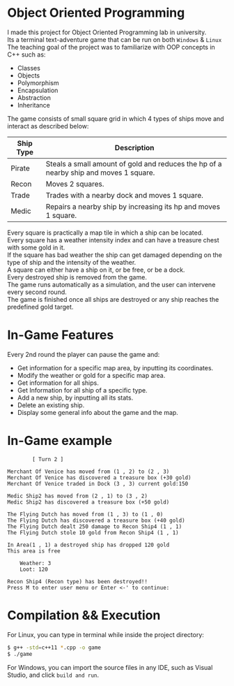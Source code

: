 # Object Oriented Programming
I made this project for Object Oriented Programming lab in university.  
Its a terminal text-adventure game that can be run on both `Windows` & `Linux`  
The teaching goal of the project was to familiarize with OOP concepts in C++ such as:
* Classes
* Objects
* Polymorphism
* Encapsulation
* Abstraction
* Inheritance

The game consists of small square grid in which 4 types of ships move and interact as described below: 

| Ship Type  | Description |
| ------------- | ------------- |
| Pirate  | Steals a small amount of gold and reduces the hp of a nearby ship and moves 1 square.  |
| Recon  | Moves 2 squares.  |
| Trade  | Trades with a nearby dock and moves 1 square.  |
| Medic  | Repairs a nearby ship by increasing its hp and moves 1 square.  |

Every square is practically a map tile in which a ship can be located.  
Every square has a weather intensity index and can have a treasure chest with some gold in it.  
If the square has bad weather the ship can get damaged depending on the type of ship and the intensity of the weather.  
A square can either have a ship on it, or be free, or be a dock.  
Every destroyed ship is removed from the game.  
The game runs automatically as a simulation, and the user can intervene every second round.  
The game is finished once all ships are destroyed or any ship reaches the predefined gold target.  

# In-Game Features
Every 2nd round the player can pause the game and:
* Get information for a specific map area, by inputting its coordinates.
* Modify the weather or gold for a specific map area.
* Get information for all ships.
* Get Information for all ship of a specific type.
* Add a new ship, by inputting all its stats.
* Delete an existing ship.
* Display some general info about the game and the map.

# In-Game example 
```
		[ Turn 2 ]

Merchant Of Venice has moved from (1 , 2) to (2 , 3) 
Merchant Of Venice has discovered a treasure box (+30 gold)
Merchant Of Venice traded in Dock (3 , 3) current gold:150

Medic Ship2 has moved from (2 , 1) to (3 , 2) 
Medic Ship2 has discovered a treasure box (+50 gold)

The Flying Dutch has moved from (1 , 3) to (1 , 0) 
The Flying Dutch has discovered a treasure box (+40 gold)
The Flying Dutch dealt 250 damage to Recon Ship4 (1 , 1) 
The Flying Dutch stole 10 gold from Recon Ship4 (1 , 1) 

In Area(1 , 1) a destroyed ship has dropped 120 gold
This area is free 

	Weather: 3
	Loot: 120
  
Recon Ship4 (Recon type) has been destroyed!!
Press M to enter user menu or Enter <-' to continue: 
```

# Compilation && Execution
For Linux, you can type in terminal while inside the project directory:
```bash
$ g++ -std=c++11 *.cpp -o game
$ ./game
```
For Windows, you can import the source files in any IDE, such as Visual Studio, and click `build and run`.
